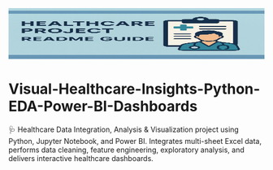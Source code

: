 <p align="center">
  <img src="Images/Healthcare Project Guide Illustration.jpg" alt="Healthcare Data Insights Banner" width="800" height="100">
</p>

# Visual-Healthcare-Insights-Python-EDA-Power-BI-Dashboards
🩺 Healthcare Data Integration, Analysis &amp; Visualization project using Python, Jupyter Notebook, and Power BI. Integrates multi-sheet Excel data, performs data cleaning, feature engineering, exploratory analysis, and delivers interactive healthcare dashboards.
